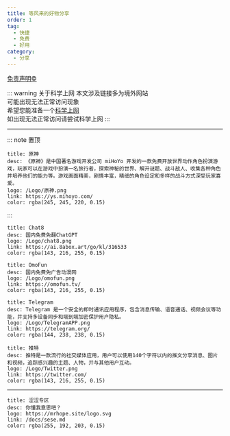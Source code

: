 ```yaml
---
title: 等风来的好物分享
order: 1
tag:
  - 快捷
  - 免费
  - 好用
category:
  - 分享
---
```


[免责声明️©](./link.md)

::: warning 关于科学上网
本文涉及链接多为境外网站  
可能出现无法正常访问现象  
希望您能准备一个[科学上网](https://baike.baidu.com/item/科学上网/56550286)  
如出现无法正常访问请尝试科学上网
:::
    
---
::: note 置顶
```card
title: 原神
desc: 《原神》是中国著名游戏开发公司 miHoYo 开发的一款免费开放世界动作角色扮演游戏，玩家可以在游戏中扮演一名旅行者，探索神秘的世界、解开谜题、战斗敌人、收集各种角色并培养他们的能力等。游戏画面精美，剧情丰富，精细的角色设定和多样的战斗方式深受玩家喜爱。
logo: /Logo/原神.png
link: https://ys.mihoyo.com/
color: rgba(245, 245, 220, 0.15)
```
:::
    
```card
title: Chat8
desc: 国内免费免翻ChatGPT
logo: /Logo/chat8.png
link: https://ai.8abox.art/go/kl/316533
color: rgba(143, 216, 255, 0.15)
```

```card
title: OmoFun
desc: 国内免费免广告动漫网
logo: /Logo/omofun.png
link: https://omofun.tv/
color: rgba(143, 216, 255, 0.15)
```

```card
title: Telegram
desc: Telegram 是一个安全的即时通讯应用程序，包含消息传输、语音通话、视频会议等功能，并支持多设备同步和端到端加密保护用户隐私。
logo: /Logo/TelegramAPP.png
link: https://telegram.org/
color: rgba(144, 238, 238, 0.15)
```

```card
title: 推特
desc: 推特是一款流行的社交媒体应用，用户可以使用140个字符以内的推文分享消息、图片和视频，追踪感兴趣的主题、人物，并与其他用户互动。
logo: /Logo/Twitter.png
link: https://twitter.com/
color: rgba(143, 216, 255, 0.15)
```

---
```card
title: 涩涩专区
desc: 你懂我意思吧？
logo: https://mrhope.site/logo.svg
link: /docs/sese.md
color: rgba(255, 192, 203, 0.15)
```

